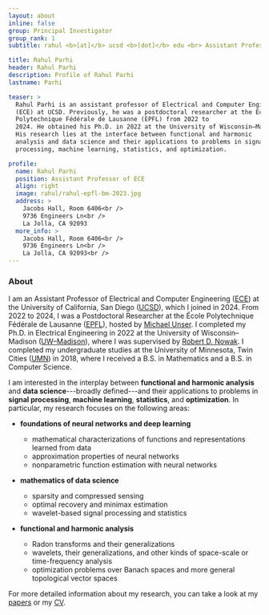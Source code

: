```yaml
---
layout: about
inline: false
group: Principal Investigator
group_rank: 1
subtitle: rahul <b>[at]</b> ucsd <b>[dot]</b> edu <br> Assistant Professor of <a href="https://www.ece.ucsd.edu/">ECE<a> at <a href="https://ucsd.edu/">UCSD</a>

title: Rahul Parhi
header: Rahul Parhi
description: Profile of Rahul Parhi
lastname: Parhi

teaser: >
  Rahul Parhi is an assistant professor of Electrical and Computer Engineering
  (ECE) at UCSD. Previously, he was a postdoctoral researcher at the École
  Polytechnique Fédérale de Lausanne (EPFL) from 2022 to
  2024. He obtained his Ph.D. in 2022 at the University of Wisconsin–Madison.
  His research lies at the interface between functional and harmonic
  analysis and data science and their applications to problems in signal
  processing, machine learning, statistics, and optimization.

profile:
  name: Rahul Parhi
  position: Assistant Professor of ECE
  align: right
  image: rahul/rahul-epfl-bm-2023.jpg
  address: >
    Jacobs Hall, Room 6406<br />
    9736 Engineers Ln<br />
    La Jolla, CA 92093
  more_info: >
    Jacobs Hall, Room 6406<br />
    9736 Engineers Ln<br />
    La Jolla, CA 92093<br />
---
```


### About

I am an Assistant Professor of Electrical and Computer Engineering
([ECE](https://www.ece.ucsd.edu/)) at the University of California, San Diego
([UCSD](https://ucsd.edu/)), which I joined in 2024. From 2022 to 2024, I was a
Postdoctoral Researcher at the École Polytechnique Fédérale de Lausanne
([EPFL](https://www.epfl.ch/en/)), hosted by [Michael
Unser](http://bigwww.epfl.ch/unser/). I completed my Ph.D. in Electrical
Engineering in 2022 at the University of Wisconsin&ndash;Madison
([UW&ndash;Madison](https://www.wisc.edu/)), where I was supervised by [Robert
D. Nowak](https://nowak.ece.wisc.edu/). I completed my undergraduate studies at
the University of Minnesota, Twin Cities ([UMN](https://twin-cities.umn.edu/))
in 2018, where I received a B.S. in Mathematics and a B.S. in Computer Science.

I am interested in the interplay between **functional and harmonic analysis**
and **data science**---broadly defined---and their applications to problems in
**signal processing**, **machine learning**, **statistics**, and
**optimization**. In particular, my research focuses on the following areas:

- **foundations of neural networks and deep learning**

  - mathematical characterizations of functions and representations learned from data
  - approximation properties of neural networks
  - nonparametric function estimation with neural networks

- **mathematics of data science**

  - sparsity and compressed sensing
  - optimal recovery and minimax estimation
  - wavelet-based signal processing and statistics

- **functional and harmonic analysis**
  - Radon transforms and their generalizations
  - wavelets, their generalizations, and other kinds of space-scale or time-frequency analysis
  - optimization problems over Banach spaces and more general topological vector spaces

For more detailed information about my research, you can take a look at my
[papers](/papers/) or my [CV](/files/rahulparhi-cv.pdf).
